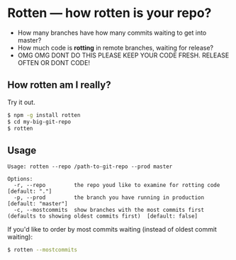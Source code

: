 # Rotten — how rotten is your repo?
- How many branches have how many commits waiting to get into master?
- How much code is **rotting** in remote branches, waiting for release?
- OMG OMG DONT DO THIS PLEASE KEEP YOUR CODE FRESH. RELEASE OFTEN OR DONT CODE!

## How rotten am I really?
Try it out.

```sh
$ npm -g install rotten
$ cd my-big-git-repo
$ rotten
```

## Usage
```
Usage: rotten --repo /path-to-git-repo --prod master

Options:
  -r, --repo         the repo youd like to examine for rotting code                                        [default: "."]
  -p, --prod         the branch you have running in production                                             [default: "master"]
  -c, --mostcommits  show branches with the most commits first (defaults to showing oldest commits first)  [default: false]
```

If you'd like to order by most commits waiting (instead of oldest commit waiting):

```sh
$ rotten --mostcommits
```
